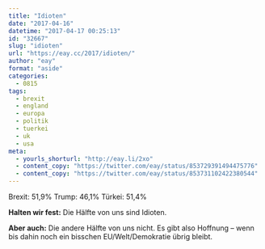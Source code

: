 ```yaml
---
title: "Idioten"
date: "2017-04-16"
datetime: "2017-04-17 00:25:13"
id: "32667"
slug: "idioten"
url: "https://eay.cc/2017/idioten/"
author: "eay"
format: "aside"
categories:
  - 0815
tags:
  - brexit
  - england
  - europa
  - politik
  - tuerkei
  - uk
  - usa
meta:
  - yourls_shorturl: "http://eay.li/2xo"
  - content_copy: "https://twitter.com/eay/status/853729391494475776"
  - content_copy: "https://twitter.com/eay/status/853731102422380544"
---
```


Brexit: 51,9% Trump: 46,1% Türkei: 51,4%

**Halten wir fest:** Die Hälfte von uns sind Idioten.

**Aber auch:** Die andere Hälfte von uns nicht. Es gibt also Hoffnung – wenn bis dahin noch ein bisschen EU/Welt/Demokratie übrig bleibt.
